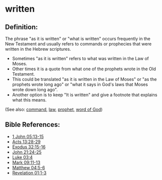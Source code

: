 # written #

## Definition: ##

The phrase "as it is written" or "what is written" occurs frequently in the New Testament and usually refers to commands or prophecies that were written in the Hebrew scriptures.

* Sometimes "as it is written" refers to what was written in the Law of Moses.
* Other times it is a quote from what one of the prophets wrote in the Old Testament.
* This could be translated "as it is written in the Law of Moses" or "as the prophets wrote long ago" or "what it says in God's laws that Moses wrote down long ago".
* Another option is to keep "It is written" and give a footnote that explains what this means.

(See also: [command](../other/command.md), [law](../kt/lawofmoses.md), [prophet](../kt/prophet.md), [word of God](../kt/wordofgod.md))

## Bible References: ##

* [1 John 05:13-15](en/tn/1jn/help/05/13)
* [Acts 13:28-29](en/tn/act/help/13/28)
* [Exodus 32:15-16](en/tn/exo/help/32/15)
* [John 21:24-25](en/tn/jhn/help/21/24)
* [Luke 03:4](en/tn/luk/help/03/04)
* [Mark 09:11-13](en/tn/mrk/help/09/11)
* [Matthew 04:5-6](en/tn/mat/help/04/05)
* [Revelation 01:1-3](en/tn/rev/help/01/01)